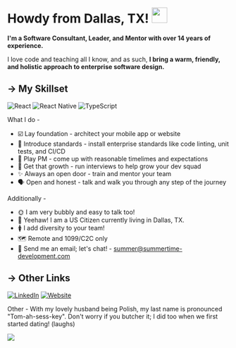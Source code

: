 <h1> Howdy from Dallas, TX! <img src="https://media.giphy.com/media/hvRJCLFzcasrR4ia7z/giphy.gif" width="35px"></h1>

<b>I'm a Software Consultant, Leader, and Mentor with over 14 years of experience.</b> 

I love code and teaching all I know, and as such, <b>I bring a warm, friendly, and holistic approach to enterprise software design. </b>

## → My Skillset
![React](https://img.shields.io/badge/React-20232A?style=for-the-badge&logo=react&logoColor=61DAFB)
![React Native](https://img.shields.io/badge/React_Native-20232A?style=for-the-badge&logo=react&logoColor=61DAFB)
![TypeScript](https://img.shields.io/badge/TypeScript-007ACC?style=for-the-badge&logo=typescript&logoColor=white)

What I do -

* ☑️ Lay foundation - architect your mobile app or website
* 🔧 Introduce standards - install enterprise standards like code linting, unit tests, and CI/CD
* 📅 Play PM - come up with reasonable timelimes and expectations
* 👔 Get that growth - run interviews to help grow your dev squad 
* ✨ Always an open door - train and mentor your team
* 🗣️ Open and honest - talk and walk you through any step of the journey
 
Additionally -

* 🌞 I am very bubbly and easy to talk too!
* 🤠 Yeehaw! I am a US Citizen currently living in Dallas, TX.
* 🚺 I add diversity to your team!
* 🗺️ Remote and 1099/C2C only
* 🤗 Send me an email; let's chat! - summer@summertime-development.com

## → Other Links
[![LinkedIn](https://img.shields.io/badge/%F0%9F%94%97-LinkedIn-blue)](https://www.linkedin.com/in/summertime/)
[![Website](https://img.shields.io/badge/%F0%9F%91%94-Personal%20Website-blue)](https://summertime-development.com)


Other - With my lovely husband being Polish, my last name is pronounced "Tom-ah-sess-key". Don't worry if you butcher it; I did too when we first started dating! (laughs)

![](https://komarev.com/ghpvc/?username=gamesofsummer&color=blue)

